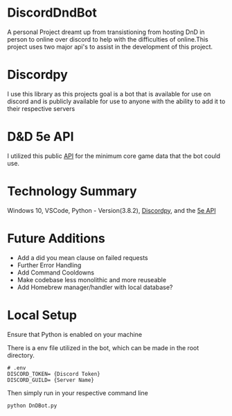 # DiscordDndBot
A personal Project dreamt up from transistioning from hosting DnD in person to online
over discord to help with the difficulties of online.This project uses two major api's to assist in the development of this project.

# Discordpy
I use this library as this projects goal is a bot that is available for use on discord and is publicly available for use to anyone with the ability to add it to their respective servers

# D&D 5e API
I utilized this public [API](http://www.dnd5eapi.co/) for the minimum core game data that the bot could use.

# Technology Summary
Windows 10, VSCode, Python - Version(3.8.2), [Discordpy](https://discordpy.readthedocs.io/en/latest/api.html), and the [5e API](http://www.dnd5eapi.co/)

# Future Additions
- Add a did you mean clause on failed requests
- Further Error Handling
- Add Command Cooldowns
- Make codebase less monolithic and more reuseable
- Add Homebrew manager/handler with local database?


# Local Setup
Ensure that Python is enabled on your machine

There is a env file utilized in the bot, which can be made in the root directory.
```
# .env
DISCORD_TOKEN= {Discord Token}
DISCORD_GUILD= {Server Name}
```
Then simply run in your respective command line
```
python DnDBot.py
```